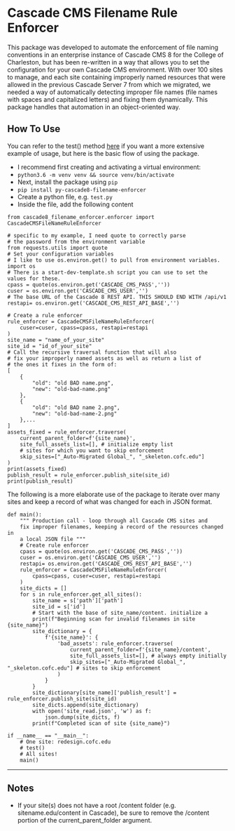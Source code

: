 # Cascade CMS Filename Rule Enforcer
This package was developed to automate the enforcement of file naming conventions in an enterprise instance of Cascade CMS 8 for the College of Charleston, but has been re-written in a way that allows you to set the configuration for your own Cascade CMS environment. With over 100 sites to manage, and each site containing improperly named resources that were allowed in the previous Cascade Server 7 from which we migrated, we needed a way of automatically detecting improper file names (file names with spaces and capitalized letters) and fixing them dynamically. This package handles that automation in an object-oriented way. 

## How To Use 
You can refer to the test() method [here](https://github.com/austinjhunt/CascadeCMS-filename-rule-enforcer/blob/master/cascade-filename-enforcer/ruleenforcer.py) if you want a more extensive example of usage, but here is the basic flow of using the package. 
* I recommend first creating and activating a virtual environment:
* ```python3.6 -m venv venv && source venv/bin/activate ```
* Next, install the package using ```pip```
* ``` pip install py-cascade8-filename-enforcer ```
* Create a python file, e.g. ```test.py```
* Inside the file, add the following content 
```
from cascade8_filename_enforcer.enforcer import CascadeCMSFileNameRuleEnforcer

# specific to my example, I need quote to correctly parse 
# the password from the environment variable
from requests.utils import quote 
# Set your configuration variables
# I like to use os.environ.get() to pull from environment variables. 
import os
# There is a start-dev-template.sh script you can use to set the values for these.
cpass = quote(os.environ.get('CASCADE_CMS_PASS',''))
cuser = os.environ.get('CASCADE_CMS_USER','')
# The base URL of the Cascade 8 REST API. THIS SHOULD END WITH /api/v1
restapi= os.environ.get('CASCADE_CMS_REST_API_BASE','') 

# Create a rule enforcer 
rule_enforcer = CascadeCMSFileNameRuleEnforcer(
    cuser=cuser, cpass=cpass, restapi=restapi
)
site_name = "name_of_your_site"
site_id = "id_of_your_site"
# Call the recursive traversal function that will also 
# fix your improperly named assets as well as return a list of 
# the ones it fixes in the form of: 
[
    {
        "old": "old BAD name.png",
        "new": "old-bad-name.png"
    },
    {
        "old": "old BAD name 2.png",
        "new": "old-bad-name-2.png"
    },... 
] 
assets_fixed = rule_enforcer.traverse(
    current_parent_folder=f'{site_name}',
    site_full_assets_list=[], # initialize empty list 
    # sites for which you want to skip enforcement
    skip_sites=["_Auto-Migrated Global_", "_skeleton.cofc.edu"] 
)
print(assets_fixed) 
publish_result = rule_enforcer.publish_site(site_id)
print(publish_result)
```
The following is a more elaborate use of the package to iterate over many sites and keep a record of what 
was changed for each in JSON format. 
```
def main(): 
    """ Production call - loop through all Cascade CMS sites and 
    fix improper filenames, keeping a record of the resources changed in 
    a local JSON file """ 
    # Create rule enforcer
    cpass = quote(os.environ.get('CASCADE_CMS_PASS',''))
    cuser = os.environ.get('CASCADE_CMS_USER','')
    restapi= os.environ.get('CASCADE_CMS_REST_API_BASE','')
    rule_enforcer = CascadeCMSFileNameRuleEnforcer(
        cpass=cpass, cuser=cuser, restapi=restapi
    ) 
    site_dicts = []
    for s in rule_enforcer.get_all_sites():
        site_name = s['path']['path']
        site_id = s['id'] 
        # Start with the base of site_name/content. initialize a
        print(f"Beginning scan for invalid filenames in site {site_name}")
        site_dictionary = {
            f'{site_name}': {
                'bad_assets': rule_enforcer.traverse(
                    current_parent_folder=f'{site_name}/content',
                    site_full_assets_list=[], # always empty initially
                    skip_sites=["_Auto-Migrated Global_", "_skeleton.cofc.edu"] # sites to skip enforcement
                )
            } 
        }
        site_dictionary[site_name]['publish_result'] = rule_enforcer.publish_site(site_id) 
        site_dicts.append(site_dictionary)
        with open('site_read.json', 'w') as f:
            json.dump(site_dicts, f)
        print(f"Completed scan of site {site_name}")

if __name__ == "__main__":
    # One site: redesign.cofc.edu 
    # test()
    # All sites!
    main()
```
--- 
## Notes
* If your site(s) does not have a root /content folder (e.g. sitename.edu/content in Cascade), be sure to remove the /content portion of the current_parent_folder argument. 

